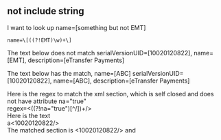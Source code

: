 
## not include string
I want to look up name=[something but not EMT]
```
name=\[((?!EMT)\w)+\]
``` 
The text below does not match 
serialVersionUID=[10020120822], name=[EMT], description=[eTransfer Payments]

The text below has the match, name=[ABC]
serialVersionUID=[10020120822], name=[ABC], description=[eTransfer Payments]

Here is the regex to match the xml section, which is self closed and does not have attribute na="true"  
regex=<((?!na=\"true\")[^\/])+\/>  
Here is the text   
<a>a</a><10020120822/><aEMT na="true" /><abc efg/>  
The matched section is <10020120822/> and <abc efg/>  
